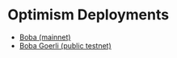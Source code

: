 # Optimism Deployments
- [Boba (mainnet)](./mainnet#readme)
- [Boba Goerli (public testnet)](./goerli#readme)
